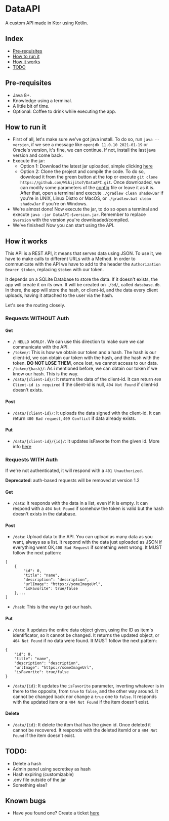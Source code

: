 # DataAPI
A custom API made in Ktor using Kotlin.

## Index
* [Pre-requisites](https://github.com/Wikijito7/DataAPI/blob/main/README.md#pre-requisites)
* [How to run it](https://github.com/Wikijito7/DataAPI/blob/main/README.md#how-to-run-it)
* [How it works](https://github.com/Wikijito7/DataAPI/blob/main/README.md#how-it-works)
* [TODO](https://github.com/Wikijito7/DataAPI/blob/main/README.md#todo)

## Pre-requisites
* Java 8+.
* Knowledge using a terminal.
* A little bit of time.
* Optional: Coffee to drink while executing the app.

## How to run it
* First of all, let's make sure we've got java install. To do so, run `java --version`, if we see a message like `openjdk 11.0.10 2021-01-19` or Oracle's version, it's fine, we can continue. If not, install the last java version and come back.
* Execute the jar:
    * Option 1: Download the latest jar uploaded, simple clicking [here](https://github.com/Wikijito7/DataAPI/releases/) 
    * Option 2: Clone the project and compile the code. To do so, download it from the green button at the top or execute `git clone https://github.com/Wikijito7/DataAPI.git`. Once downloaded, we can modify some parameters of the [config](https://github.com/Wikijito7/DataAPI/blob/main/resources/application.conf) file or leave it as it is. After that, open a terminal and execute `./gradlew clean shadowJar` if you're in UNIX, Linux Distro or MacOS, or `./gradlew.bat clean shadowJar` if you're on Windows.
* We're almost done! Now execute the jar, to do so open a terminal and execute `java -jar DataAPI-$version.jar`. Remember to replace `$version` with the version you're downloaded/compiled.
* We've finished! Now you can start using the API.

## How it works
This API is a REST API, it means that serves data using JSON. To use it, we have to make calls to different URLs with a Method. In order to communicate with the API we have to add to the header the `Authorization Bearer $token`, replacing `$token` with our token. 

It depends on a SQLite Database to store the data. If it doesn't exists, the app will create it on its own. It will be created on `./bd/`, called `database.db`. In there, the app will store the hash, or client-id, and the data every client uploads, having it attached to the user via the hash.

Let's see the routing closely.

### Requests WITHOUT Auth

#### Get
* `/`: `HELLO WORLD!`. We can use this direction to make sure we can communicate with the API.
* `/token/`: This is how we obtain our token and a hash. The hash is our client-id, we can obtain our token with the hash, and the hash with the token. **DO NOT LOSE THEM**, once lost, we cannot access to our data.
* `/token/{hash}/`: As i mentioned before, we can obtain our token if we know our hash. This is the way.
* `/data/{client-id}/`: It returns the data of the client-id. It can return `400 Client-id is required` if the client-id is null, `404 Not Found` if client-id doesn't exists.

#### Post
* `/data/{client-id}/`: It uploads the data signed with the client-id. It can return `400 Bad request`, `409 Conflict` if data already exists.

#### Put
* `/data/{client-id}/{id}/`: It updates isFavorite from the given id. More info [here](https://github.com/Wikijito7/DataAPI#put)
### Requests WITH Auth 
If we're not authenticated, it will respond with a `401 Unauthorized`.

**Deprecated**: auth-based requests will be removed at version 1.2

#### Get
* `/data`: It responds with the data in a list, even if it is empty. It can respond with a `404 Not Found` if somehow the token is valid but the hash doesn't exists in the database.

#### Post
* `/data`: Upload data to the API. You can upload as many data as you want, always as a list. It respond with the data just uploaded as JSON if everything went OK,`400 Bad Request` if something went wrong. It MUST follow the next pattern:
```
[
    {
        "id": 0,
        "title": "name",
        "description": "description",
        "urlImage": "https://someImageUrl",
        "isFavorite": true/false
    },...
]
```
* `/hash`: This is the way to get our hash. 

#### Put
* `/data`: It updates the entire data object given, using the ID as item's identificator, so it cannot be changed. It returns the updated object, or `404 Not Found` if no data were found. It MUST follow the next pattern:
```
{
    "id": 0,
    "title": "name",
    "description": "description",
    "urlImage": "https://someImageUrl",
    "isFavorite": true/false
}
```
* `/data/{id}`: It updates the `isFavorite` parameter, inverting whatever is in there to the opposite, from `true` to `false`, and the other way around. It cannot be changed back nor change a `true` one to `false`. It responds with the updated item or a `404 Not Found` if the item doesn't exist.

#### Delete
* `/data/{id}`: It delete the item that has the given id. Once deleted it cannot be recovered. It responds with the deleted itemId or a `404 Not Found` if the item doesn't exist.

## TODO:
* Delete a hash
* Admin panel using secretkey as hash
* Hash expiring (customizable)
* .env file outside of the jar
* Something else?

## Known bugs
* Have you found one? Create a ticket [here](https://github.com/Wikijito7/DataAPI/issues)
